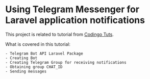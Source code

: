 # Using Telegram Messenger for Laravel application notifications

This project is related to tutorial from [Codingo Tuts].

What is covered in this tutorial: 

    - Telegram Bot API Laravel Package
    - Creating Bot
    - Creating Telegram Group for receiving notifications
    - Obtaining group CHAT_ID
    - Sending messages
    

[Codingo Tuts]:http://tuts.codingo.me/using-telegram-messenger-for-laravel-application-notifications/



